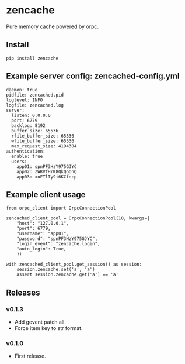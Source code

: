 # zencache

Pure memory cache powered by orpc.

## Install

```
pip install zencache
```

## Example server config: zencached-config.yml

```
daemon: true
pidfile: zencached.pid
loglevel: INFO
logfile: zencached.log
server:
  listen: 0.0.0.0
  port: 6779
  backlog: 8192
  buffer_size: 65536
  rfile_buffer_size: 65536
  wfile_buffer_size: 65536
  max_request_size: 4194304
authentication:
  enable: true
  users:
    app01: spnPF3HzY975GJYC
    app02: ZWRVfHrK8QkQoOnQ
    app03: xuFTlTy9i6KCfncp
```

## Example client usage

```
from orpc_client import OrpcConnectionPool

zencached_client_pool = OrpcConnectionPool(10, kwargs={
    "host": "127.0.0.1",
    "port": 6779,
    "username": "app01",
    "password": "spnPF3HzY975GJYC",
    "login_event": "zencache.login",
    "auto_login": True,
    })

with zencached_client_pool.get_session() as session:
    session.zencache.set('a', 'a')
    assert session.zencache.get('a') == 'a'
```

## Releases

### v0.1.3

- Add gevent patch all.
- Force item key to str format.

### v0.1.0

- First release.
